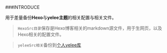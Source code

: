 ###INTRODUCE

用于差量备份**Hexo**与**yelee主题**的相关配置与相关文件。

>`HexoSrc目录`保存是Hexo博客相关的markdown源文件，用于生网页，以及Hexo相关的配置文件。

>`yeleeSrc相关`备份到[个人yelee库](https://github.com/LySnake/hexo-theme-yelee)